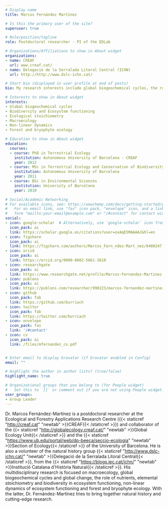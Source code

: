 ```yaml
---
# Display name
title: Marcos Fernández Martínez

# Is this the primary user of the site?
superuser: true

# Role/position/tagline
role: Postdoctoral researcher - PI of the EDLab

# Organizations/Affiliations to show in About widget
organizations:
- name: CREAF
  url: www.creaf.cat/
- name: Delegació de la Serralada Litoral Central (ICHN)
  url: http://http://www.dslc-ichn.cat/

# Short bio (displayed in user profile at end of posts)
bio: My research interests include global biogeochemical cycles, the role of nutrients on ecosystem functioning, forests and bryophytes

# Interests to show in About widget
interests:
- Global biogeochemical cycles
- Biodiversity and Ecosystem functioning
- Ecological stoichiometry
- Macroecology
- Non-linear dynamics
- Forest and bryophyte ecology

# Education to show in About widget
education:
  courses:
  - course: PhD in Terrestrial Ecology
    institution: Autonomous University of Barcelona - CREAF
    year: 2012
  - course: MSc in Terrestrial Ecology and Conservation of Biodiversity
    institution: Autonomous University of Barcelona
    year: 2011
  - course: BSc in Environmental Sciences
    institution: University of Barcelona
    year: 2010

# Social/Academic Networking
# For available icons, see: https://wowchemy.com/docs/getting-started/page-builder/#icons
#   For an email link, use "fas" icon pack, "envelope" icon, and a link in the
#   form "mailto:your-email@example.com" or "/#contact" for contact widget.
social:
- icon: google-scholar  # Alternatively, use `google-scholar` icon from `ai` icon pack
  icon_pack: ai
  link: https://scholar.google.es/citations?user=oxAqE5MAAAAJ&hl=en
- icon: figshare
  icon_pack: ai
  link: https://figshare.com/authors/Marcos_Fern_ndez-Mart_nez/6400247
- icon: orcid
  icon_pack: ai
  link: https://orcid.org/0000-0002-5661-3610
- icon: researchgate
  icon_pack: ai
  link: https://www.researchgate.net/profile/Marcos-Fernandez-Martinez
- icon: publons
  icon_pack: ai
  link: https://publons.com/researcher/990223/marcos-fernandez-martinez/
- icon: github
  icon_pack: fab
  link: https://github.com/burriach
- icon: twitter
  icon_pack: fab
  link: https://twitter.com/burriach
- icon: envelope
  icon_pack: fas
  link: '/#contact'
- icon: cv
  icon_pack: ai
  link: /files/mfernandez_cv.pdf


# Enter email to display Gravatar (if Gravatar enabled in Config)
email: ""

# Highlight the author in author lists? (true/false)
highlight_name: true

# Organizational groups that you belong to (for People widget)
#   Set this to `[]` or comment out if you are not using People widget.
user_groups:
- Group Leader
---
```


Dr. Marcos Fernández-Martínez is a postdoctoral researcher at the Ecological and Forestry Applications Research Centre ({{< staticref "http://creaf.cat" "newtab" >}}CREAF{{< /staticref >}}) and collaborator of the {{< staticref "http://globalecology.creaf.cat/" "newtab" >}}Global Ecology Unit{{< /staticref >}} and the {{< staticref "https://www.ub.edu/portal/web/dp-beeca/seccio-ecologia" "newtab" >}}Section of Ecology{{< /staticref >}} of the University of Barcelona. He is also a volunteer of the natural history group {{< staticref "http://www.dslc-ichn.cat/" "newtab" >}}Delegació de la Serralada Litoral Central{{< /staticref >}}, from the {{< staticref "https://blogs.iec.cat/ichn/" "newtab" >}}Institució Catalana d'Història Natural{{< /staticref >}}. His multidisciplinary research is focused on macroecology, global biogeochemical cycles and global change, the role of nutrients, elemental stoichiometry and biodiversity in ecosystem functioning, non-linear dynamics of ecosystem functioning and forest and bryophyte ecology. With the latter, Dr. Fernández-Martínez tries to bring together natural history and cutting-edge research. 
